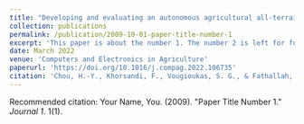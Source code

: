 ```yaml
---
title: "Developing and evaluating an autonomous agricultural all-terrain vehicle for field experimental rollover simulations"
collection: publications
permalink: /publication/2009-10-01-paper-title-number-1
excerpt: 'This paper is about the number 1. The number 2 is left for future work.'
date: March 2022
venue: 'Computers and Electronics in Agriculture'
paperurl: 'https://doi.org/10.1016/j.compag.2022.106735' 
citation: 'Chou, H.-Y., Khorsandi, F., Vougioukas, S. G., & Fathallah, F. A. (2022). Developing and evaluating an autonomous agricultural all-terrain vehicle for field experimental rollover simulations. Computers and Electronics in Agriculture, 194, 106735.'
---
```

<!-- This paper is about the number 1. The number 2 is left for future work. -->

<!-- [Download paper here](http://academicpages.github.io/files/paper1.pdf) -->

Recommended citation: Your Name, You. (2009). "Paper Title Number 1." <i>Journal 1</i>. 1(1).

